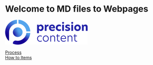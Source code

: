 # Welcome to MD files to Webpages
![](Precision-logo.png)  

[Process](Process.md)  
[How to Items](HowTo-Items.md)  

